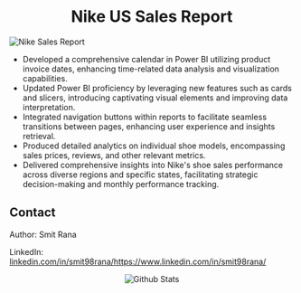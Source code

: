 <h1 align="center">Nike US Sales Report</h1>

![Nike Sales Report](https://github.com/gentallman/Nike-US-Sales/assets/78334851/729f9e18-2f53-4911-b643-7ba19f41f585)


- Developed a comprehensive calendar in Power BI utilizing product invoice dates, enhancing time-related data analysis and visualization capabilities.
- Updated Power BI proficiency by leveraging new features such as cards and slicers, introducing captivating visual elements and improving data interpretation.
- Integrated navigation buttons within reports to facilitate seamless transitions between pages, enhancing user experience and insights retrieval.
- Produced detailed analytics on individual shoe models, encompassing sales prices, reviews, and other relevant metrics.
- Delivered comprehensive insights into Nike's shoe sales performance across diverse regions and specific states, facilitating strategic decision-making and monthly performance tracking.

## Contact

Author: Smit Rana

LinkedIn: [linkedin.com/in/smit98rana/](https://www.linkedin.com/in/smit98rana/)https://www.linkedin.com/in/smit98rana/

<p align="center">
        <img src="https://raw.githubusercontent.com/mayhemantt/mayhemantt/Update/svg/Bottom.svg" alt="Github Stats" />
</p>
